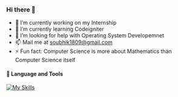 ### Hi there 👋

- 🔭 I’m currently working on my Internship
- 🌱 I’m currently learning Codeigniter
- 🤔 I’m looking for help with Operating System Developemnet
- 📫 Mail me at soubhik1809@gmail.com
- ⚡ Fun fact: Computer Science is more about Mathematics than Computer Science itself

#### 🧰 Language and Tools
[![My Skills](https://skillicons.dev/icons?i=linux,bash,c,rust,php,python,html,css,js,nginx,mysql,matlab,docker,tensorflow,selenium,flask,vscode,vim)](https://skillicons.dev)
